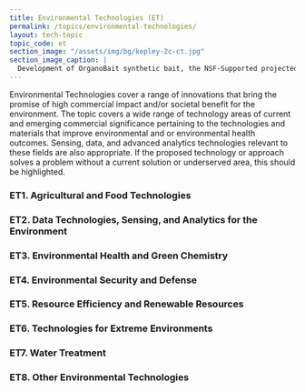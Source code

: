 ```yaml
---
title: Environmental Technologies (ET)
permalink: /topics/environmental-technologies/
layout: tech-topic
topic_code: et
section_image: "/assets/img/bg/kepley-2c-ct.jpg"
section_image_caption: |
  Development of OrganoBait synthetic bait, the NSF-Supported projected from [Kepley BioSystems]({{ site.baseurl }}/awardees/phase-2/details/?company=kepley-biosystems-incorporated#kepley-biosystems-incorporated) to provide an ocean-restorative alternative bait product
---
```


Environmental Technologies cover a range of innovations that bring the promise of high commercial impact and/or societal benefit for the environment. The topic covers a wide range of technology areas of current and emerging commercial significance pertaining to the technologies and materials that improve environmental and or environmental health outcomes. Sensing, data, and advanced analytics technologies relevant to these fields are also appropriate. If the proposed technology or approach solves a problem without a current solution or underserved area, this should be highlighted.  

### ET1. Agricultural and Food Technologies

### ET2. Data Technologies, Sensing, and Analytics for the Environment

### ET3. Environmental Health and Green Chemistry

### ET4. Environmental Security and Defense

### ET5. Resource Efficiency and Renewable Resources

### ET6. Technologies for Extreme Environments

### ET7. Water Treatment

### ET8. Other Environmental Technologies
